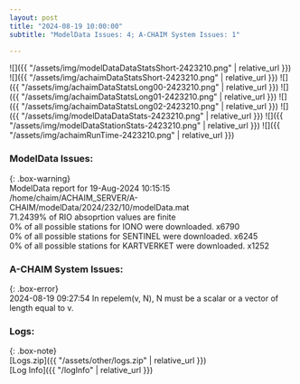 ```yaml
---
layout: post
title: "2024-08-19 10:00:00"
subtitle: "ModelData Issues: 4; A-CHAIM System Issues: 1"

---
```


![]({{ "/assets/img/modelDataDataStatsShort-2423210.png" | relative_url }})
![]({{ "/assets/img/achaimDataStatsShort-2423210.png" | relative_url }})
![]({{ "/assets/img/achaimDataStatsLong00-2423210.png" | relative_url }})
![]({{ "/assets/img/achaimDataStatsLong01-2423210.png" | relative_url }})
![]({{ "/assets/img/achaimDataStatsLong02-2423210.png" | relative_url }})
![]({{ "/assets/img/modelDataDataStats-2423210.png" | relative_url }})
![]({{ "/assets/img/modelDataStationStats-2423210.png" | relative_url }})
![]({{ "/assets/img/achaimRunTime-2423210.png" | relative_url }})


### ModelData Issues:  
  
{: .box-warning}  
 ModelData report for 19-Aug-2024 10:15:15   
 /home/chaim/ACHAIM_SERVER/A-CHAIM/modelData/2024/232/10/modelData.mat   
 71.2439% of RIO absoprtion values are finite   
 0% of all possible stations for IONO were downloaded. x6790   
 0% of all possible stations for SENTINEL were downloaded. x6245   
 0% of all possible stations for KARTVERKET were downloaded. x1252   
  
### A-CHAIM System Issues:  
  
{: .box-error}  
2024-08-19 09:27:54 In repelem(v, N), N must be a scalar or a vector of length equal to v.  

### Logs:  
  
{: .box-note}  
[Logs.zip]({{ "/assets/other/logs.zip" | relative_url }})  
[Log Info]({{ "/logInfo" | relative_url }})  
